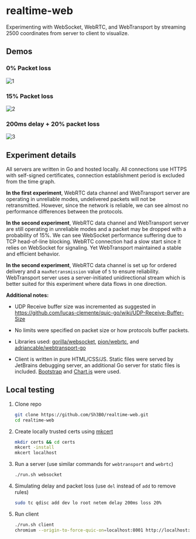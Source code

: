 # realtime-web

Experimenting with WebSocket, WebRTC, and WebTransport by streaming 2500 coordinates from server to client to visualize.

## Demos

### 0% Packet loss

![1](./gifs/1.gif)

### 15% Packet loss

![2](./gifs/2.gif)

### 200ms delay + 20% packet loss

![3](./gifs/3.gif)

## Experiment details

All servers are written in Go and hosted locally. All connections use HTTPS with self-signed certificates, connection establishment period is excluded from the time graph.

**In the first experiment**, WebRTC data channel and WebTransport server are operating in unreliable modes, undelivered packets will not be retransmitted. However, since the network is reliable, we can see almost no performance differences between the protocols.

**In the second experiment**, WebRTC data channel and WebTransport server are still operating in unreliable modes and a packet may be dropped with a probability of 15%. We can see WebSocket performance suffering due to TCP head-of-line blocking. WebRTC connection had a slow start since it relies on WebSocket for signaling. Yet WebTransport maintained a stable and efficient behavior.

**In the second experiment**, WebRTC data channel is set up for ordered delivery and a `maxRetransmission` value of `5` to ensure reliability. WebTransport server uses a server-initiated unidirectional stream which is better suited for this experiment where data flows in one direction.

**Additional notes:**

- UDP Receive buffer size was incremented as suggested in https://github.com/lucas-clemente/quic-go/wiki/UDP-Receive-Buffer-Size

- No limits were specified on packet size or how protocols buffer packets.
- Libraries used: [gorilla/websocket](https://github.com/gorilla/websocket), [pion/webrtc](https://github.com/pion/webrtc), and [adriancable/webtransport-go](https://github.com/adriancable/webtransport-go)
- Client is written in pure HTML/CSS/JS. Static files were served by JetBrains debugging server, an additional Go server for static files is included. [Bootstrap](https://getbootstrap.com/) and [Chart.js](https://www.chartjs.org/) were used.

## Local testing

1. Clone repo
    ```bash
    git clone https://github.com/Sh3B0/realtime-web.git
    cd realtime-web
    ```

2. Create locally trusted certs using [mkcert](https://github.com/FiloSottile/mkcert) 
    ```bash
    mkdir certs && cd certs
    mkcert -install
    mkcert localhost
    ```

3. Run a server (use similar commands for `webtransport` and `webrtc`)
    ```bash
    ./run.sh websocket
    ```

4. Simulating delay and packet loss (use `del` instead of `add` to remove rules)
    ```bash
    sudo tc qdisc add dev lo root netem delay 200ms loss 20%
    ```
    
5. Run client
    ```bash
    ./run.sh client
    chromium --origin-to-force-quic-on=localhost:8001 http://localhost:3000
    ```

